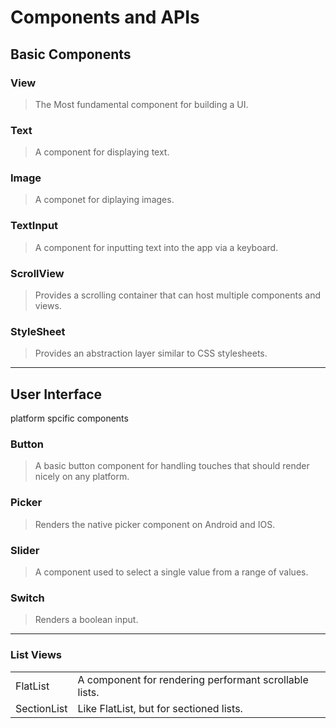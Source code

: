 # Components and APIs

## Basic Components

### View

> The Most fundamental component for building a UI.

### Text

> A component for displaying text.

### Image

> A componet for diplaying images.

### TextInput

> A component for inputting text into the app via a keyboard.

### ScrollView

> Provides a scrolling container that can host multiple components and views.

### StyleSheet

> Provides an abstraction layer similar to CSS stylesheets.

---

## User Interface

platform spcific components

### Button

> A basic button component for handling touches that should render nicely on any platform.

### Picker

> Renders the native picker component on Android and IOS.

### Slider

> A component used to select a single value from a range of values.

### Switch

> Renders a boolean input.

---

### List Views

|             |                                                        |
| ----------- | ------------------------------------------------------ |
| FlatList    | A component for rendering performant scrollable lists. |
| SectionList | Like FlatList, but for sectioned lists.                |

